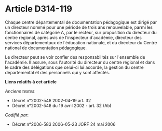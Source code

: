 # Article D314-119

Chaque centre départemental de documentation pédagogique est dirigé par un directeur nommé pour une période de trois ans
renouvelable, parmi les fonctionnaires de catégorie A, par le recteur, sur proposition du directeur du centre régional, après
avis de l'inspecteur d'académie, directeur des services départementaux de l'éducation nationale, et du directeur du Centre
national de documentation pédagogique.

Le directeur peut se voir confier des responsabilités sur l'ensemble de l'académie. Il assure, sous l'autorité du directeur
du centre régional et dans le cadre des délégations que celui-ci lui accorde, la gestion du centre départemental et des
personnels qui y sont affectés.

**Liens relatifs à cet article**

_Anciens textes_:

  - Décret n°2002-548 2002-04-19 art. 32
  - Décret n°2002-548 du 19 avril 2002 - art. 32 (Ab)

_Codifié par_:

  - Décret n°2006-583 2006-05-23 JORF 24 mai 2006
